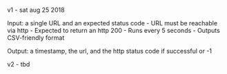 v1 - sat aug 25 2018

Input: a single URL and an expected status code
    - URL must be reachable via http
    - Expected to return an http 200
    - Runs every 5 seconds
    - Outputs CSV-friendly format

Output: a timestamp, the url, and the http status code if successful or -1


v2 - tbd